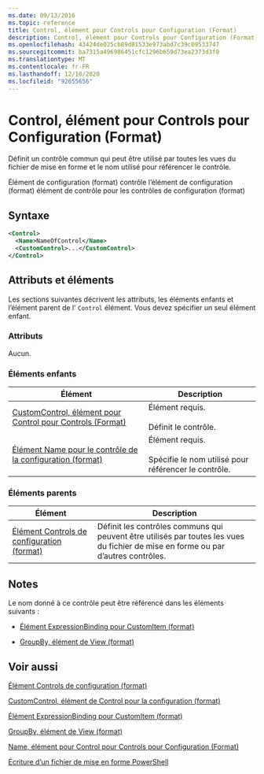 ```yaml
---
ms.date: 09/13/2016
ms.topic: reference
title: Control, élément pour Controls pour Configuration (Format)
description: Control, élément pour Controls pour Configuration (Format)
ms.openlocfilehash: 43424de025cb89d81533e973abd7c39c09533747
ms.sourcegitcommit: ba7315a496986451cfc1296b659d73ea2373d3f0
ms.translationtype: MT
ms.contentlocale: fr-FR
ms.lasthandoff: 12/10/2020
ms.locfileid: "92655656"
---
```

# <a name="control-element-for-controls-for-configuration-format"></a>Control, élément pour Controls pour Configuration (Format)

Définit un contrôle commun qui peut être utilisé par toutes les vues du fichier de mise en forme et le nom utilisé pour référencer le contrôle.

Élément de configuration (format) contrôle l’élément de configuration (format) élément de contrôle pour les contrôles de configuration (format)

## <a name="syntax"></a>Syntaxe

```xml
<Control>
  <Name>NameOfControl</Name>
  <CustomControl>...</CustomControl>
</Control>
```

## <a name="attributes-and-elements"></a>Attributs et éléments

Les sections suivantes décrivent les attributs, les éléments enfants et l’élément parent de l' `Control` élément. Vous devez spécifier un seul élément enfant.

### <a name="attributes"></a>Attributs

Aucun.

### <a name="child-elements"></a>Éléments enfants

|Élément|Description|
|-------------|-----------------|
|[CustomControl, élément pour Control pour Controls (Format)](./customcontrol-element-for-control-for-controls-for-configuration-format.md)|Élément requis.<br /><br /> Définit le contrôle.|
|[Élément Name pour le contrôle de la configuration (format)](./name-element-for-control-for-controls-for-configuration-format.md)|Élément requis.<br /><br /> Spécifie le nom utilisé pour référencer le contrôle.|

### <a name="parent-elements"></a>Éléments parents

|Élément|Description|
|-------------|-----------------|
|[Élément Controls de configuration (format)](./controls-element-for-configuration-format.md)|Définit les contrôles communs qui peuvent être utilisés par toutes les vues du fichier de mise en forme ou par d’autres contrôles.|

## <a name="remarks"></a>Notes

Le nom donné à ce contrôle peut être référencé dans les éléments suivants :

- [Élément ExpressionBinding pour CustomItem (format)](./expressionbinding-element-for-customitem-for-controls-for-configuration-format.md)

- [GroupBy, élément de View (format)](./groupby-element-for-view-format.md)

## <a name="see-also"></a>Voir aussi

[Élément Controls de configuration (format)](./controls-element-for-configuration-format.md)

[CustomControl, élément de Control pour la configuration (format)](./customcontrol-element-for-control-for-controls-for-configuration-format.md)

[Élément ExpressionBinding pour CustomItem (format)](./expressionbinding-element-for-customitem-for-controls-for-configuration-format.md)

[GroupBy, élément de View (format)](./groupby-element-for-view-format.md)

[Name, élément pour Control pour Controls pour Configuration (Format)](./name-element-for-control-for-controls-for-configuration-format.md)

[Écriture d’un fichier de mise en forme PowerShell](./writing-a-powershell-formatting-file.md)
